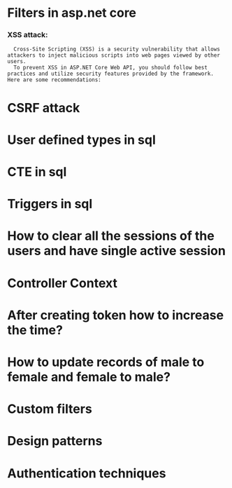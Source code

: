 # Filters in asp.net core
### XSS attack: 
      Cross-Site Scripting (XSS) is a security vulnerability that allows attackers to inject malicious scripts into web pages viewed by other users. 
      To prevent XSS in ASP.NET Core Web API, you should follow best practices and utilize security features provided by the framework. Here are some recommendations:

# CSRF attack
# User defined types in sql
# CTE in sql
# Triggers in sql
# How to clear all the sessions of the users and have single active session
# Controller Context
# After creating token how to increase the time?
# How to update records of male to female and female to male?
# Custom filters
# Design patterns 
# Authentication techniques

